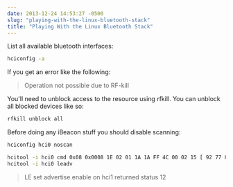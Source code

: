 ```yaml
---
date: 2013-12-24 14:53:27 -0500
slug: "playing-with-the-linux-bluetooth-stack"
title: "Playing With the Linux Bluetooth Stack"
---
```


List all available bluetooth interfaces:

```bash
hciconfig -a
```

If you get an error like the following:

> Operation not possible due to RF-kill

You'll need to unblock access to the resource using rfkill. You can unblock all
blocked devices like so:

```bash
rfkill unblock all
```

Before doing any iBeacon stuff you should disable scanning:

```bash
hciconfig hci0 noscan
```

```bash
hcitool -i hci0 cmd 0x08 0x0008 1E 02 01 1A 1A FF 4C 00 02 15 [ 92 77 83 0A B2 EB 49 0F A1 DD 7F E3 8C 49 2E DE ] [ 00 00 ] [ 00 00 ] C5 00
hcitool -i hci0 leadv
```

> LE set advertise enable on hci1 returned status 12
